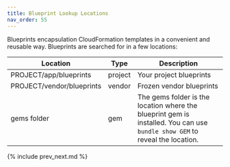 ```yaml
---
title: Blueprint Lookup Locations
nav_order: 55
---
```


Blueprints encapsulation CloudFormation templates in a convenient and reusable way.  Blueprints are searched for in a few locations:

Location | Type | Description
--- | --- | ---
PROJECT/app/blueprints | project | Your project blueprints
PROJECT/vendor/blueprints | vendor | Frozen vendor blueprints
gems folder | gem | The gems folder is the location where the blueprint gem is installed. You can use `bundle show GEM` to reveal the location.

{% include prev_next.md %}
